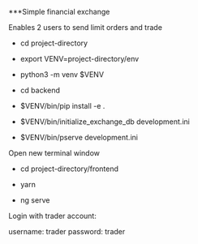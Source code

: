 ***Simple financial exchange

Enables 2 users to send limit orders and trade

- cd project-directory

- export VENV=project-directory/env

- python3 -m venv $VENV

- cd backend

- $VENV/bin/pip install -e .

- $VENV/bin/initialize_exchange_db development.ini

- $VENV/bin/pserve development.ini

Open new terminal window

- cd project-directory/frontend

- yarn

- ng serve

Login with trader account:

username: trader
password: trader